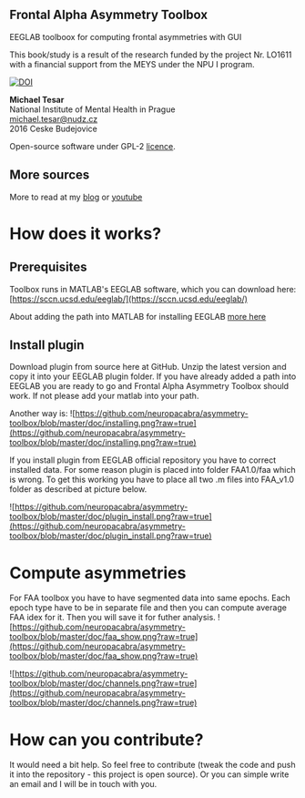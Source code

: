 ## Frontal Alpha Asymmetry Toolbox
EEGLAB toolboox for computing frontal asymmetries with GUI

This book/study is a result of the research funded by the project Nr. LO1611 with a financial support from the MEYS under the NPU I program.

[![DOI](https://zenodo.org/badge/64396201.svg)](https://zenodo.org/badge/latestdoi/64396201)

<b>Michael Tesar</b><br>
National Institute of Mental Health in Prague <br>
<michael.tesar@nudz.cz> <br>
2016 Ceske Budejovice<br>

Open-source software under GPL-2 [licence](https://github.com/neuropacabra/asymmetry-toolbox/blob/master/LICENCE.md).

## More sources
More to read at my [blog](https://neurosciencemike.wordpress.com/2016/07/20/frontal-alpha-asymmetry-toolbox-for-eeglab/) or 
[youtube](https://www.youtube.com/embed/d6AwX5Jnsr0)

# How does it works?
## Prerequisites
Toolbox runs in MATLAB's EEGLAB software, which you can download here:
[https://sccn.ucsd.edu/eeglab/](https://sccn.ucsd.edu/eeglab/)

About adding the path into MATLAB for installing EEGLAB [more here](https://www.mathworks.com/matlabcentral/answers/112827-how-to-add-eeglab-toolbox-to-matlab-7-12-0)

## Install plugin
Download plugin from source here at GitHub. Unzip the latest version and copy it into your EEGLAB plugin folder. If you have already added a path into EEGLAB you are ready to go and Frontal Alpha Asymmetry Toolbox should work. If not please add your matlab into your path.

Another way is:
![https://github.com/neuropacabra/asymmetry-toolbox/blob/master/doc/installing.png?raw=true](https://github.com/neuropacabra/asymmetry-toolbox/blob/master/doc/installing.png?raw=true)

If you install plugin from EEGLAB official repository you have to correct installed data. For some reason plugin is placed into folder FAA1.0/faa which is wrong. To get this working you have to place all two .m files into FAA_v1.0 folder as described at picture below.

![https://github.com/neuropacabra/asymmetry-toolbox/blob/master/doc/plugin_install.png?raw=true](https://github.com/neuropacabra/asymmetry-toolbox/blob/master/doc/plugin_install.png?raw=true)

# Compute asymmetries
For FAA toolbox you have to have segmented data into same epochs. Each epoch type have to be in separate file and then you can compute average FAA idex for it. Then you will save it for futher analysis.
![https://github.com/neuropacabra/asymmetry-toolbox/blob/master/doc/faa_show.png?raw=true](https://github.com/neuropacabra/asymmetry-toolbox/blob/master/doc/faa_show.png?raw=true)

![https://github.com/neuropacabra/asymmetry-toolbox/blob/master/doc/channels.png?raw=true](https://github.com/neuropacabra/asymmetry-toolbox/blob/master/doc/channels.png?raw=true)

# How can you contribute?
It would need a bit help. So feel free to contribute (tweak the code and push it into the repository - this project is open source). Or you can simple write an email and I will be in touch with you.
